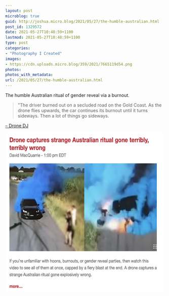 ```yaml
---
layout: post
microblog: true
guid: http://joshua.micro.blog/2021/05/27/the-humble-australian.html
post_id: 1329572
date: 2021-05-27T10:48:59+1100
lastmod: 2021-05-27T10:48:59+1100
type: post
categories:
- "Photography I Created"
images:
- https://cdn.uploads.micro.blog/359/2021/7665119d54.png
photos:
photos_with_metadata:
url: /2021/05/27/the-humble-australian.html
---
```

The humble Australian ritual of gender reveal via a burnout.

> "The driver burned out on a secluded road on the Gold Coast. As the drone flies upwards, the car continues its burnout until it turns sideways. Then a lot of things go sideways.

[– Drone DJ](https://dronedj.com/2021/05/26/drone-captures-a-strange-australian-ritual/)

<img src="uploads/2021/7665119d54.png" width="600" height="502" alt="" />
